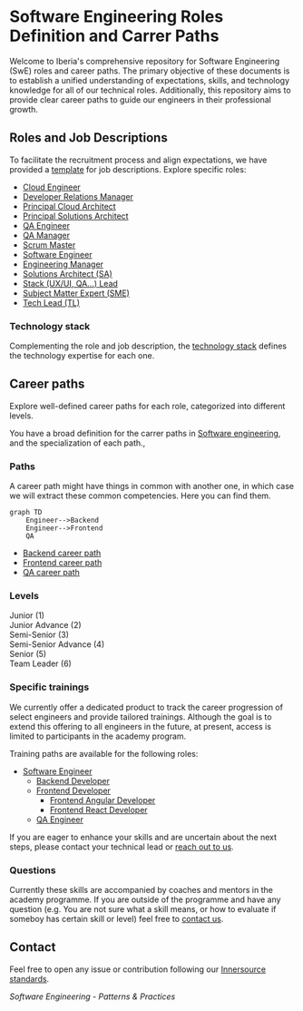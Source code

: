 # Software Engineering Roles Definition and Carrer Paths

Welcome to Iberia's comprehensive repository for Software Engineering (SwE) roles and career paths. The primary objective of these documents is to establish a unified understanding of expectations, skills, and technology knowledge for all of our technical roles. Additionally, this repository aims to provide clear career paths to guide our engineers in their professional growth.

## Roles and Job Descriptions

To facilitate the recruitment process and align expectations, we have provided a [template](./job_descriptions/README.md) for job descriptions.
Explore specific roles:

- [Cloud Engineer](./job_descriptions/cloud_engineer.md)
- [Developer Relations Manager](./job_descriptions/devrel.md)
- [Principal Cloud Architect](./job_descriptions/principal_cloud_architect.md)
- [Principal Solutions Architect](./job_descriptions/principal_solutions_architect.md)
- [QA Engineer](./job_descriptions/qa_engineer.md)
- [QA Manager](./job_descriptions/qa_manager.md)
- [Scrum Master](./job_descriptions/scrum_master.md)
- [Software Engineer](./job_descriptions/software_engineer.md)
- [Engineering Manager](./job_descriptions/engineering_manager.md)
- [Solutions Architect (SA)](./job_descriptions/solution_architect.md)
- [Stack (UX/UI, QA...) Lead ](./job_descriptions/stack_lead.md)
- [Subject Matter Expert (SME)](./job_descriptions/subject_matter_expert.md)
- [Tech Lead (TL)](./job_descriptions/tech_lead.md)

### Technology stack

Complementing the role and job description, the [technology stack](./technology_stack.md) defines the technology expertise for each one.

## Career paths

Explore well-defined career paths for each role, categorized into different levels.

You have a broad definition for the carrer paths in [Software engineering](swe_competency_matrix.md), and the specialization of each path.,

### Paths

A career path might have things in common with another one, in which case we will extract these common competencies. Here you can find them.

```mermaid
graph TD
    Engineer-->Backend
    Engineer-->Frontend
    QA
```

- [Backend career path](./career_paths/backend.md)
- [Frontend career path](./career_paths/frontend.md)
- [QA career path](./career_paths/qa.md)

### Levels

Junior (1)  
Junior Advance (2)  
Semi-Senior (3)  
Semi-Senior Advance (4)  
Senior (5)   
Team Leader (6)

### Specific trainings

We currently offer a dedicated product to track the career progression of select engineers and provide tailored trainings. Although the goal is to extend this offering to all engineers in the future, at present, access is limited to participants in the academy program.

Training paths are available for the following roles:

- [Software Engineer](./training_paths/engineer_material.md)
    - [Backend Developer](./training_paths/backend_material.md)
    - [Frontend Developer](./training_paths/frontend_material.md)
        - [Frontend Angular Developer](./training_paths/frontend_angular_material.md)
        - [Frontend React Developer](./training_paths/frontend_react_material.md)
    - [QA Engineer](./training_paths/qa_engineer.md)

If you are eager to enhance your skills and are uncertain about the next steps, please contact your technical lead or [reach out to us](#contact).

### Questions

Currently these skills are accompanied by coaches and mentors in the academy programme. If you are outside of the programme and have any question (e.g. You are not sure what a skill means, or how to evaluate if someboy has certain skill or level) feel free to [contact us](#contact).

## Contact

Feel free to open any issue or contribution following our [Innersource standards](https://github.com/Iberia-Ent/software-engineering--innersource--standards).

*Software Engineering - Patterns & Practices*